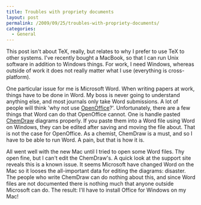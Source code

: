 ```yaml
---
title: Troubles with propriety documents
layout: post
permalink: /2009/09/25/troubles-with-propriety-documents/
categories:
  - General
---
```

This post isn't about TeX, really, but relates to why I prefer to use TeX to other systems. I've recently bought a MacBook, so that I can run Unix software in addition to Windows things. For work, I need Windows, whereas outside of work it does not really matter what I use (everything is cross-platform).

One particular issue for me is Microsoft Word. When writing papers at work, things have to be done in Word. My boss is never going to understand anything else, and most journals only take Word submissions. A lot of people will think 'why not use [OpenOffice](http://www.openoffice.org)?'. Unfortunately, there are a few things that Word can do that OpenOffice cannot. One is handle pasted [ChemDraw](http://www.cambridgesoft.com/) diagrams properly. If you paste them into a Word file using Word on Windows, they can be edited after saving and moving the file about. That is not the case for OpenOffice. As a chemist, ChemDraw is a must, and so I have to be able to run Word. A pain, but that is how it is.

All went well with the new Mac until I tried to open some Word files. Thy open fine, but I can't edit the ChemDraw's. A quick look at the support site reveals this is a known issue. It seems Microsoft have changed Word on the Mac so it looses the all-important data for editing the diagrams: disaster. The people who write ChemDraw can do nothing about this, and since Word files are not documented there is nothing much that anyone outside Microsoft can do. The result: I'll have to install Office for Windows on my Mac!
